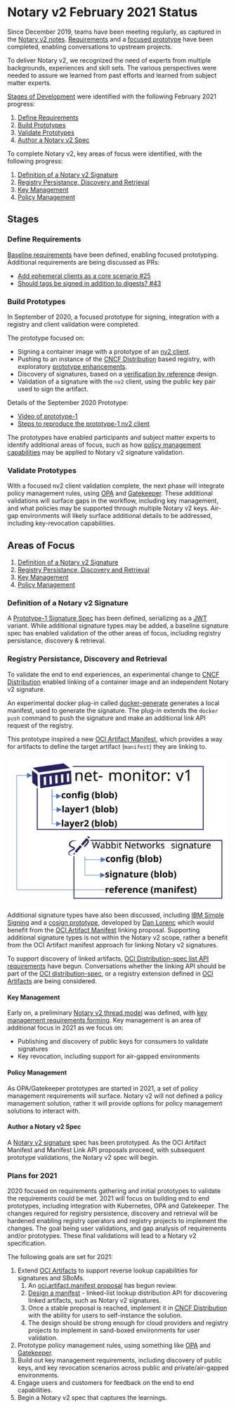 # Notary v2 February 2021 Status

Since December 2019, teams have been meeting regularly, as captured in the [Notary v2 notes][nv2-notes]. [Requirements][nv2-requirements] and a [focused prototype][nv2-prototype] have been completed, enabling conversations to upstream projects.

To deliver Notary v2, we recognized the need of experts from multiple backgrounds, experiences and skill sets. The various perspectives were needed to assure we learned from past efforts and learned from subject matter experts.

[Stages of Development](./README.md#stages-of-development) were identified with the following February 2021 progress:

1. [Define Requirements](#define-requirements)
1. [Build Prototypes](#build-prototypes)
1. [Validate Prototypes](#validate-prototypes)
1. [Author a Notary v2 Spec](#author-a-notary-v2-spec)

To complete Notary v2, key areas of focus were identified, with the following progress:

1. [Definition of a Notary v2 Signature](#definition-of-a-notary-v2-signature)
1. [Registry Persistance, Discovery and Retrieval](#registry-persistance-discovery-and-retrieval)
1. [Key Management](#key-management)
1. [Policy Management](#policy-management)

## Stages

### Define Requirements

[Baseline requirements][nv2-requirements] have been defined, enabling focused prototyping. Additional requirements are being discussed as PRs:

- [Add ephemeral clients as a core scenario #25](https://github.com/notaryproject/requirements/issues/25)
- [Should tags be signed in addition to digests? #43](https://github.com/notaryproject/requirements/issues/43)

### Build Prototypes

In September of 2020, a focused prototype for signing, integration with a registry and client validation were completed.

The prototype focused on:

- Signing a container image with a prototype of an [nv2 client](https://github.com/notaryproject/nv2).
- Pushing to an instance of the [CNCF Distribution][cncf-distribution] based registry, with exploratory [prototype enhancements](https://github.com/notaryproject/distribution/pull/2).
- Discovery of signatures, based on a [verification by reference](https://github.com/notaryproject/requirements/blob/main/verification-by-reference.md) design.
- Validation of a signature with the `nv2` client, using the public key pair used to sign the artifact.

Details of the September 2020 Prototype:

- [Video of prototype-1](https://youtu.be/ciNW19F_T_8?t=367)  
- [Steps to reproduce the prototype-1 nv2 client](https://github.com/notaryproject/nv2/tree/prototype-1/docs/nv2)

The prototypes have enabled participants and subject matter experts to identify additional areas of focus, such as how [policy management capabilities](https://github.com/notaryproject/requirements/issues/42) may be applied to Notary v2 signature validation.

### Validate Prototypes

With a focused nv2 client validation complete, the next phase will integrate policy management rules, using [OPA][opa] and [Gatekeeper][gatekeeper]. These additional validations will surface gaps in the workflow, including key management, and what policies may be supported through multiple Notary v2 keys. Air-gap environments will likely surface additional details to be addressed, including key-revocation capabilities.

## Areas of Focus

1. [Definition of a Notary v2 Signature](#definition-of-a-notary-v2-signature)
1. [Registry Persistance, Discovery and Retrieval](#registry-persistance-discovery-and-retrieval)
1. [Key Management](#key-management)
1. [Policy Management](#policy-management)

### Definition of a Notary v2 Signature

A [Prototype-1 Signature Spec][nv2-signature-spec] has been defined, serializing as a [JWT](https://tools.ietf.org/html/rfc7519) variant. While additional signature types may be added, a baseline signature spec has enabled validation of the other areas of focus, including registry persistance, discovery & retrieval.

### Registry Persistance, Discovery and Retrieval

To validate the end to end experiences, an experimental change to [CNCF Distribution](https://github.com/notaryproject/distribution/pull/2/) enabled linking of a container image and an independent Notary v2 signature.

An experimental docker plug-in called [docker-generate](https://github.com/shizhMSFT/docker-generate) generates a local manifest, used to generate the signature. The plug-in extends the `docker push` command to push the signature and make an additional link API request of the registry.

This prototype inspired a new [OCI Artifact Manifest][oci-artifact-manifest], which provides a way for artifacts to define the target artifact (`manifest`) they are linking to.

![net-monitor signed image](./media/net-monitor-signatures.svg)

Additional signature types have also been discussed, including [IBM Simple Signing](https://cloud.ibm.com/docs/Registry?topic=Registry-registry_trustedcontent) and a [cosign prototype](https://github.com/projectcosign/cosign), developed by [Dan Lorenc](https://github.com/dlorenc) which would benefit from the [OCI Artifact Manifest][oci-artifact-manifest] linking proposal. Supporting additional signature types is not within the Notary v2 scope, rather a benefit from the OCI Artifact manifest approach for linking Notary v2 signatures.

To support discovery of linked artifacts, [OCI Distribution-spec list API requirements](https://github.com/opencontainers/distribution-spec/pull/229) have begun. Conversations whether the linking API should be part of the [OCI distribution-spec][oci-distribution-spec], or a registry extension defined in [OCI Artifacts][oci-artifacts] are being considered.

#### Key Management

Early on, a preliminary [Notary v2 thread model](https://github.com/notaryproject/requirements/blob/main/threatmodel.md) was defined, with [key management requirements forming](https://github.com/notaryproject/requirements/pull/38). Key management is an area of additional focus in 2021 as we focus on:

- Publishing and discovery of public keys for consumers to validate signatures
- Key revocation, including support for air-gapped environments

#### Policy Management

As OPA/Gatekeeper prototypes are started in 2021, a set of policy management requirements will surface. Notary v2 will not defined a policy management solution, rather it will provide options for policy management solutions to interact with.

#### Author a Notary v2 Spec

A [Notary v2 signature][nv2-signature-spec] spec has been prototyped. As the OCI Artifact Manifest and Manifest Link API proposals proceed, with subsequent prototype validations, the Notary v2 spec will begin.

### Plans for 2021

2020 focused on requirements gathering and initial prototypes to validate the requirements could be met. 2021 will focus on building end to end prototypes, including integration with Kubernetes, OPA and Gatekeeper. The changes required for registry persistence, discovery and retrieval will be hardened enabling registry operators and registry projects to implement the changes. The goal being user validations, and gap analysis of requirements and/or prototypes. These final validations will lead to a Notary v2 specification.

The following goals are set for 2021:

1. Extend [OCI Artifacts][oci-artifacts] to support reverse lookup capabilities for signatures and SBoMs.
    1. An [oci.artifact.manifest proposal][oci-artifact-manifest] has begun review.
    1. [Design a manifest](https://github.com/opencontainers/distribution-spec/pull/229) - linked-list lookup distribution API for discovering linked artifacts, such as Notary v2 signatures.
    1. Once a stable proposal is reached, implement it in [CNCF Distribution][cncf-distribution] with the ability for users to self-instance the solution.
    1. The design should be strong enough for cloud providers and registry projects to implement in sand-boxed environments for user validation.
1. Prototype policy management rules, using something like [OPA][opa] and [Gatekeeper][gatekeeper].
1. Build out key management requirements, including discovery of public keys, and key revocation scenarios across public and private/air-gapped environments.
1. Engage users and customers for feedback on the end to end capabilities.
1. Begin a Notary v2 spec that captures the learnings.

[cncf-distribution]:            https://github.com/distribution/distribution  
[containerd]:                   https://github.com/containerd
[docker-client]:                https://www.docker.com/products/docker-desktop
[gatekeeper]:                   https://github.com/open-policy-agent/gatekeeper
[kickoff-attendees]:            https://github.com/notaryproject/meeting-notes/blob/main/meeting-notes-2019.md#attendees
[moby]:                         https://github.com/moby
[notaryv2-kickoff]:             https://github.com/notaryproject/meeting-notes/blob/main/meeting-notes-2019.md#notary-v2-kickoff-meeting
    [non-requirements]:             ../requirements#non-goals
[nv2-notes]:                    https://hackmd.io/_vrqBGAOSUC_VWvFzWruZw
[nv2-requirements]:             ../requirements.md
[nv2-scenarios]:                ../scenarios.md
[nv2-prototype]:                https://github.com/notaryproject/nv2/tree/prototype-1/docs/nv2
[nv2-signature-spec]:           https://github.com/notaryproject/nv2/tree/prototype-1/docs/signature
[nv2-key-management]:           https://github.com/notaryproject/requirements/pull/38/
[nv2-distribution-spec]:        https://github.com/opencontainers/artifacts/pull/29
[oci-artifacts]:                https://github.com/opencontainers/artifacts
[oci-artifact-manifest]:        https://github.com/opencontainers/artifacts/pull/29
[oci-distribution-spec]:        https://github.com/opencontainers/distribution-spec
[oci-distribution-conformance]: https://github.com/opencontainers/oci-conformance
[opa]:                          https://github.com/open-policy-agent
[oras]:                         https://github.com/deislabs/oras
